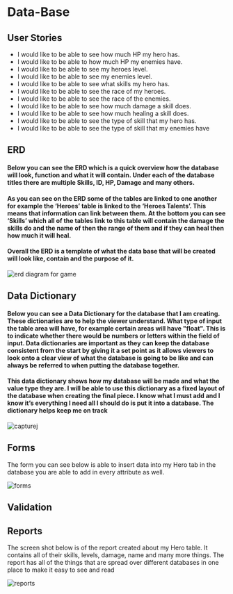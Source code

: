 # Data-Base

## User Stories

* I would like to be able to see how much HP my hero has.
* I would like to be able to how much HP my enemies have.
* I would like to be able to see my heroes level.
* I would like to be able to see my enemies level.
* I would like to be able to see what skills my hero has.
* I would like to be able to see the race of my heroes.
* I would like to be able to see the race of the enemies.
* I would like to be able to see how much damage a skill does.
* I would like to be able to see how much healing a skill does.
* I would like to be able to see the type of skill that my hero has.
* I would like to be able to see the type of skill that my enemies have



## ERD
#### Below you can see the ERD which is a quick overview how the database will look, function and what it will contain. Under each of the database titles there are multiple Skills, ID, HP, Damage and many others. 

#### As you can see on the ERD some of the tables are linked to one another for example the ‘Heroes’ table is linked to the ‘Heroes Talents’. This means that information can link between them. At the bottom you can see ‘Skills’ which all of the tables link to this table will contain the damage the skills do and the name of then the range of them and if they can heal then how much it will heal. 

#### Overall the ERD is a template of what the data base that will be created will look like, contain and the purpose of it. 

![erd diagram for game](https://user-images.githubusercontent.com/31927415/38622242-a1f7e08c-3d9a-11e8-9d23-e5fc65e0bbb2.png)


## Data Dictionary
#### Below you can see a Data Dictionary for the database that I am creating. These dictionaries are to help the viewer understand. What type of input the table area will have, for example certain areas will have "float". This is to indicate whether there would be numbers or letters within the field of input. Data dictionaries are important as they can keep the database consistent from the start by giving it a set point as it allows viewers to look onto a clear view of what the database is going to be like and can always be referred to when putting the database together.

#### This data dictionary shows how my database will be made and what the value type they are. I will be able to use this dictionary as a fixed layout of the database when creating the final piece. I know what I must add and I know it’s everything I need all I should do is put it into a database. The dictionary helps keep me on track    

![capturej](https://user-images.githubusercontent.com/31927415/38619040-2b3d5f64-3d93-11e8-86ab-8a4a1660edae.JPG)


## Forms
The form you can see below is able to insert data into my Hero tab in the database you are able to add in every attribute as well. 

![forms](https://user-images.githubusercontent.com/31927415/39126810-43f6c13c-46fb-11e8-80fd-443af4b9f8f2.PNG)


## Validation


## Reports
The screen shot below is of the report created about my Hero table. It contains all of their skills, levels, damage, name and many more things. The report has all of the things that are spread over different databases in one place to make it easy to see and read 

![reports](https://user-images.githubusercontent.com/31927415/39126938-830185d8-46fb-11e8-8c69-346cda1a888e.PNG)
